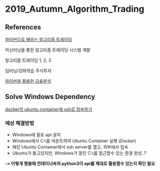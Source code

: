 # 2019_Autumn_Algorithm_Trading

## References
[파이썬으로 배우는 알고리즘 트레이딩](https://wikidocs.net/book/110)

머신러닝을 통한 알고리즘 트레이딩 시스템 개발  

알고리즘 트레이딩 1, 2, 3

딥러닝/강화학습 주식투자

[파이썬을 활용한 금융분석](https://github.com/yhilpisch/py4fi)

## Solve Windows Dependency

[docker의 ubuntu container에 ssh로 접속하기](https://chanhy63.tistory.com/11)

### 예상 해결방법
- Windows에 필요 api 설치
- Windows에서 C:\를 마운트하여 Ubuntu Container 실행 (Docker)
- 해당 Ubuntu Container에서 ssh server를 열고, 외부에서 접속
- Ubuntu가 돌고있지만, Windows가 깔린 C:\를 접근할수 있는 환경 완성..?

**-> 이렇게 했을때 컨테이너속의 python3이 api를 제대로 활용할수 있는지 확인 필요**
